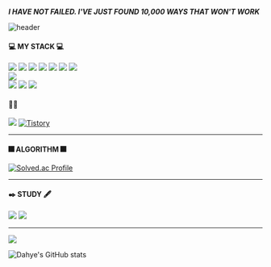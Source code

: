 
  ***I HAVE NOT FAILED. I'VE JUST FOUND 10,000 WAYS THAT WON'T WORK*** 
    
  ![header](https://capsule-render.vercel.app/api?type=waving&color=auto&height=300&section=header&text=DAHYE-CHOI&fontSize=90)
      
<div>   
  <h4> 💻 MY STACK 💻 </h4>
 <img src="https://img.shields.io/badge/Java-f19800?style=flat-square&logo=OpenJDK&logoColor=white"/>
 <img src="https://img.shields.io/badge/Spring-75b336?style=flat-square&logo=Spring&logoColor=white"/>
 <img src="https://img.shields.io/badge/Springboot-75b336?style=flat-square&logo=Springboot&logoColor=white"/>
 <img src="https://img.shields.io/badge/SpringSecurity-429300?style=flat-square&logo=Springsecurity&logoColor=white"/>
 <img src="https://img.shields.io/badge/Flutter-02569B?style=flat-square&logo=Flutter&logoColor=white"/>
 <img src="https://img.shields.io/badge/Dart-0175C2?style=flat-square&logo=Dart&logoColor=white"/>
 <img src="https://img.shields.io/badge/MySQL-20688f?style=flat-square&logo=Mysql&logoColor=white"/><br>
 <img src="https://img.shields.io/badge/Gradle-02303A?style=flat-square&logo=Gradle&logoColor=white"/><br>
 <img src="https://img.shields.io/badge/Jira-3d81f7?style=flat-square&logo=Jirasoftware&logoColor=white"/>
 <img src="https://img.shields.io/badge/GitLab-d23f1f?style=flat-square&logo=Gitlab&logoColor=white"/>
 <img src="https://img.shields.io/badge/GitHub-000000?style=flat-square&logo=Github&logoColor=white"/>
 
</div>


<div>
  <h4>💬💬</h4>
  <a href="https://midi-latency-f31.notion.site/Portfolio-75783496e88e4ef999649f415db00fee" target="_blank"><img src="https://img.shields.io/badge/Notion-black.svg?&style=for-the-badge&logo=Notion&logoColor=white"></a>
  <a href = "https://tech-04.tistory.com//"> <img alt="Tistory" src ="https://img.shields.io/badge/Tistory-white.svg?&style=for-the-badge"/></a>
</div>


***
<h4>🎆 ALGORITHM 🎆</h4>
   


[![Solved.ac Profile](http://mazassumnida.wtf/api/v2/generate_badge?boj=dhc0404)](https://solved.ac/dhc0404/)

***

<h4>✒️ STUDY 🖋️</h4>
<img src="https://img.shields.io/badge/Jenkins-D24939?style=flat-square&logo=Jenkins&logoColor=white"/>
<img src="https://img.shields.io/badge/React-61DAFB?style=flat-square&logo=React&logoColor=white"/>
  
***

<a href=""> <img align="center" src="https://github-readme-stats-sigma-five.vercel.app/api/top-langs/?username=choidahye99&show_icons=true&theme=tokyonight"/> </a>

![Dahye's GitHub stats](https://github-readme-stats.vercel.app/api?username=choidahye99&show_icons=true&theme=tokyonight)


<!--
**choidahye99/choidahye99** is a ✨ _special_ ✨ repository because its `README.md` (this file) appears on your GitHub profile.

Here are some ideas to get you started:

- 🔭 I’m currently working on ...
- 🌱 I’m currently learning ...
- 👯 I’m looking to collaborate on ...
- 🤔 I’m looking for help with ...
- 💬 Ask me about ...
- 📫 How to reach me: ...
- 😄 Pronouns: ...
- ⚡ Fun fact: ...
-->
